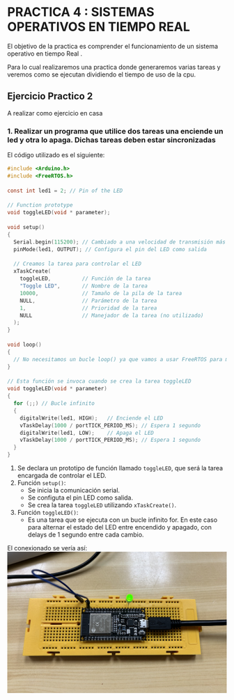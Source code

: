 # PRACTICA 4 :  SISTEMAS OPERATIVOS EN TIEMPO REAL  

El objetivo de la practica es comprender el funcionamiento de un sistema operativo en tiempo 
Real .

Para lo cual realizaremos una practica  donde  generaremos varias tareas  y veremos como 
se ejecutan dividiendo el tiempo de uso de la cpu.


## Ejercicio Practico 2

A realizar  como ejercicio  en casa 

### 1. Realizar un programa que utilice dos tareas  una enciende un led y otra  lo apaga. Dichas tareas deben estar sincronizadas

El código utilizado es el siguiente:

```c
#include <Arduino.h>
#include <FreeRTOS.h>

const int led1 = 2; // Pin of the LED

// Function prototype
void toggleLED(void * parameter);

void setup()
{
  Serial.begin(115200); // Cambiado a una velocidad de transmisión más común
  pinMode(led1, OUTPUT); // Configura el pin del LED como salida
  
  // Creamos la tarea para controlar el LED
  xTaskCreate(
    toggleLED,          // Función de la tarea
    "Toggle LED",       // Nombre de la tarea
    10000,              // Tamaño de la pila de la tarea
    NULL,               // Parámetro de la tarea
    1,                  // Prioridad de la tarea
    NULL                // Manejador de la tarea (no utilizado)
  );
}

void loop()
{
  // No necesitamos un bucle loop() ya que vamos a usar FreeRTOS para manejar las tareas.
}

// Esta función se invoca cuando se crea la tarea toggleLED
void toggleLED(void * parameter)
{
  for (;;) // Bucle infinito
  {
    digitalWrite(led1, HIGH);   // Enciende el LED
    vTaskDelay(1000 / portTICK_PERIOD_MS); // Espera 1 segundo
    digitalWrite(led1, LOW);    // Apaga el LED
    vTaskDelay(1000 / portTICK_PERIOD_MS); // Espera 1 segundo
  }
}
```
1. Se declara un prototipo de función llamado `toggleLED`, que será la tarea encargada de controlar el LED.
2. Función `setup()`:
   - Se inicia la comunicación serial.
   - Se configuta el pin LED como salida.
   - Se crea la tarea `toggleLED` utilizando `xTaskCreate()`.
3. Función `toggleLED()`:
   - Es una tarea que se ejecuta con un bucle infinito for. En este caso para alternar el estado del LED entre encendido y apagado, con delays de 1 segundo entre cada cambio.

El conexionado se vería así:
![Conexionado Practica 4B](IMG_2953.jpg)














